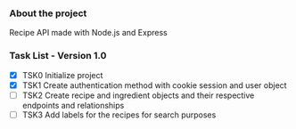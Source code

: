 ### About the project
Recipe API made with Node.js and Express

### Task List - Version 1.0
- [X] TSK0 Initialize project
- [X] TSK1 Create authentication method with cookie session and user object
- [ ] TSK2 Create recipe and ingredient objects and their respective endpoints and relationships
- [ ] TSK3 Add labels for the recipes for search purposes
